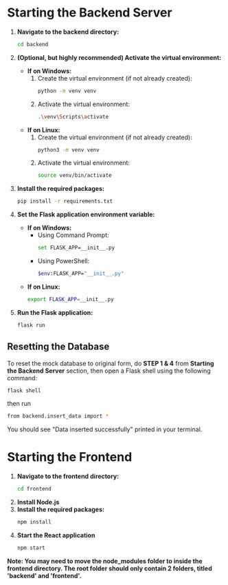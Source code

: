 # Starting the Backend Server

1. **Navigate to the backend directory:**

   ```sh
   cd backend
   ```

2. **(Optional, but highly recommended) Activate the virtual environment:**

   - **If on Windows:**
     1. Create the virtual environment (if not already created):
        ```sh
        python -m venv venv
        ```
     2. Activate the virtual environment:
        ```sh
        .\venv\Scripts\activate
        ```
   - **If on Linux:**
     1. Create the virtual environment (if not already created):
        ```sh
        python3 -m venv venv
        ```
     2. Activate the virtual environment:
        ```sh
        source venv/bin/activate
        ```

3. **Install the required packages:**

   ```sh
   pip install -r requirements.txt
   ```

4. **Set the Flask application environment variable:**

   - **If on Windows:**
     - Using Command Prompt:
       ```sh
       set FLASK_APP=__init__.py
       ```
     - Using PowerShell:
       ```sh
       $env:FLASK_APP="__init__.py"
       ```
   - **If on Linux:**
     ```sh
     export FLASK_APP=__init__.py
     ```

5. **Run the Flask application:**
   ```sh
   flask run
   ```

## Resetting the Database

To reset the mock database to original form, do **STEP 1 & 4** from **Starting the Backend Server** section, then open a Flask shell using the following command:

```sh
flask shell
```

then run

```sh
from backend.insert_data import *
```

You should see "Data inserted successfully" printed in your terminal.

# Starting the Frontend

1. **Navigate to the frontend directory:**
   ```sh
   cd frontend
   ```
2. **Install Node.js**
3. **Install the required packages:**
   ```sh
   npm install
   ```
4. **Start the React application**
   ```sh
   npm start
   ```

**Note: You may need to move the node_modules folder to inside the frontend directory. The root folder should only contain 2 folders, titled 'backend' and 'frontend'.**
